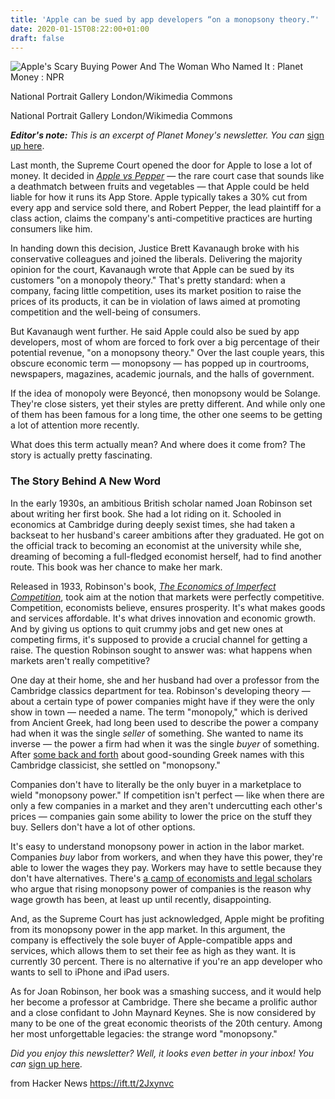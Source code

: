 ```yaml
---
title: 'Apple can be sued by app developers “on a monopsony theory.”'
date: 2020-01-15T08:22:00+01:00
draft: false
---
```


![](https://media.npr.org/assets/img/2019/06/17/joan-robinson_wide-90d4d16abf94cc303922b40c0e09619ab5940542.jpg?s=1400 "Apple's Scary Buying Power And The Woman Who Named It : Planet Money : NPR")  

National Portrait Gallery London/Wikimedia Commons

National Portrait Gallery London/Wikimedia Commons

**_Editor's note:_** _This is an excerpt of Planet Money's newsletter. You can_ [sign up here](http://click.et.npr.org/?qs=0f58426c20711c96eb86962aa75f80d116a3dbe482b720309a0cfc7e38ea8c236c54255f4ce3e0281ef7d857a5b06cc77cc907a188052e76).

Last month, the Supreme Court opened the door for Apple to lose a lot of money. It decided in [_Apple vs Pepper_](https://www.supremecourt.gov/opinions/18pdf/17-204_bq7d.pdf) — the rare court case that sounds like a deathmatch between fruits and vegetables — that Apple could be held liable for how it runs its App Store. Apple typically takes a 30% cut from every app and service sold there, and Robert Pepper, the lead plaintiff for a class action, claims the company's anti-competitive practices are hurting consumers like him.

In handing down this decision, Justice Brett Kavanaugh broke with his conservative colleagues and joined the liberals. Delivering the majority opinion for the court, Kavanaugh wrote that Apple can be sued by its customers "on a monopoly theory." That's pretty standard: when a company, facing little competition, uses its market position to raise the prices of its products, it can be in violation of laws aimed at promoting competition and the well-being of consumers.

But Kavanaugh went further. He said Apple could also be sued by app developers, most of whom are forced to fork over a big percentage of their potential revenue, "on a monopsony theory." Over the last couple years, this obscure economic term — monopsony — has popped up in courtrooms, newspapers, magazines, academic journals, and the halls of government.

If the idea of monopoly were Beyoncé, then monopsony would be Solange. They're close sisters, yet their styles are pretty different. And while only one of them has been famous for a long time, the other one seems to be getting a lot of attention more recently.

What does this term actually mean? And where does it come from? The story is actually pretty fascinating.

### The Story Behind A New Word

In the early 1930s, an ambitious British scholar named Joan Robinson set about writing her first book. She had a lot riding on it. Schooled in economics at Cambridge during deeply sexist times, she had taken a backseat to her husband's career ambitions after they graduated. He got on the official track to becoming an economist at the university while she, dreaming of becoming a full-fledged economist herself, had to find another route. This book was her chance to make her mark.

Released in 1933, Robinson's book, [_The Economics of Imperfect Competition_](http://click.et.npr.org/?qs=c66c809a4f08023f149a3f24df24ab8f3542e7dc1f05beef3fa0b0b4d13a28cc69a29f5500ea180146274d08556bb6949b746270b646ce2a), took aim at the notion that markets were perfectly competitive. Competition, economists believe, ensures prosperity. It's what makes goods and services affordable. It's what drives innovation and economic growth. And by giving us options to quit crummy jobs and get new ones at competing firms, it's supposed to provide a crucial channel for getting a raise. The question Robinson sought to answer was: what happens when markets aren't really competitive?

One day at their home, she and her husband had over a professor from the Cambridge classics department for tea. Robinson's developing theory — about a certain type of power companies might have if they were the only show in town — needed a name. The term "monopoly," which is derived from Ancient Greek, had long been used to describe the power a company had when it was the single _seller_ of something. She wanted to name its inverse — the power a firm had when it was the single _buyer_ of something. After [some back and forth](http://click.et.npr.org/?qs=c66c809a4f08023f4ccac2e1c5e50e6276b30aefdb09763eeb5270a27744163f1a6d3985df40ecc1439bbc6421b392cbdc6f4d677d2fea0a) about good-sounding Greek names with this Cambridge classicist, she settled on "monopsony."

Companies don't have to literally be the only buyer in a marketplace to wield "monopsony power." If competition isn't perfect — like when there are only a few companies in a market and they aren't undercutting each other's prices — companies gain some ability to lower the price on the stuff they buy. Sellers don't have a lot of other options.

It's easy to understand monopsony power in action in the labor market. Companies _buy_ labor from workers, and when they have this power, they're able to lower the wages they pay. Workers may have to settle because they don't have alternatives. There's [a camp of economists and legal scholars](http://click.et.npr.org/?qs=c66c809a4f08023f43298d84de86a377bf3ad0890eb06a67745caab8003993fa03824423dedc428a308e64ec036189f5993f5c4121f24848) who argue that rising monopsony power of companies is the reason why wage growth has been, at least up until recently, disappointing.

And, as the Supreme Court has just acknowledged, Apple might be profiting from its monopsony power in the app market. In this argument, the company is effectively the sole buyer of Apple-compatible apps and services, which allows them to set their fee as high as they want. It is currently 30 percent. There is no alternative if you're an app developer who wants to sell to iPhone and iPad users.

As for Joan Robinson, her book was a smashing success, and it would help her become a professor at Cambridge. There she became a prolific author and a close confidant to John Maynard Keynes. She is now considered by many to be one of the great economic theorists of the 20th century. Among her most unforgettable legacies: the strange word "monopsony."

_Did you enjoy this newsletter? Well, it looks even better in your inbox! You can_ [sign up here](http://click.et.npr.org/?qs=0f58426c20711c96eb86962aa75f80d116a3dbe482b720309a0cfc7e38ea8c236c54255f4ce3e0281ef7d857a5b06cc77cc907a188052e76).

  
  
from Hacker News https://ift.tt/2Jxynvc